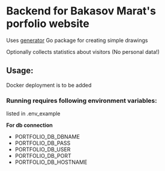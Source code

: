# Backend for Bakasov Marat's porfolio website

Uses [generator](https://github.com/Marattttt/Generator) Go package for creating simple drawings

Optionally collects statistics about visitors (No personal data!)

## Usage: 

Docker deployment is to be added

### Running requires following environment variables: 

listed in .env_example

  __For db connection__
  - PORTFOLIO_DB_DBNAME
  - PORTFOLIO_DB_PASS
  - PORTFOLIO_DB_USER
  - PORTFOLIO_DB_PORT  
  - PORTFOLIO_DB_HOSTNAME


